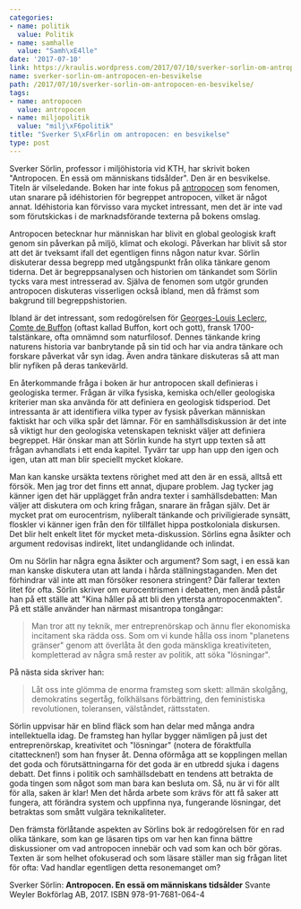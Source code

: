 ```yaml
---
categories:
- name: politik
  value: Politik
- name: samhalle
  value: "Samh\xE4lle"
date: '2017-07-10'
link: https://kraulis.wordpress.com/2017/07/10/sverker-sorlin-om-antropocen-en-besvikelse/
name: sverker-sorlin-om-antropocen-en-besvikelse
path: /2017/07/10/sverker-sorlin-om-antropocen-en-besvikelse/
tags:
- name: antropocen
  value: antropocen
- name: miljopolitik
  value: "milj\xF6politik"
title: "Sverker S\xF6rlin om antropocen: en besvikelse"
type: post
---
```

Sverker Sörlin, professor i miljöhistoria vid KTH, har skrivit boken "Antropocen. En essä om människans tidsålder". Den är en besvikelse. Titeln är vilseledande. Boken har inte fokus på [antropocen](https://sv.wikipedia.org/wiki/Antropocen) som fenomen, utan snarare på idéhistorien för begreppet antropocen, vilket är något annat. Idéhistoria kan förvisso vara mycket intressant, men det är inte vad som förutskickas i de marknadsförande texterna på bokens omslag.

Antropocen betecknar hur människan har blivit en global geologisk kraft genom sin påverkan på miljö, klimat och ekologi. Påverkan har blivit så stor att det är tveksamt ifall det egentligen finns någon natur kvar. Sörlin diskuterar dessa begrepp med utgångspunkt från olika tänkare genom tiderna. Det är begreppsanalysen och historien om tänkandet som Sörlin tycks vara mest intresserad av. Själva de fenomen som utgör grunden antropocen diskuteras visserligen också ibland, men då främst som bakgrund till begreppshistorien.



Ibland är det intressant, som redogörelsen för [Georges-Louis Leclerc, Comte de Buffon](https://en.wikipedia.org/wiki/Georges-Louis_Leclerc,_Comte_de_Buffon) (oftast kallad Buffon, kort och gott), fransk 1700-talstänkare, ofta omnämnd som naturfilosof. Dennes tänkande kring naturens historia var banbrytande på sin tid och har via andra tänkare och forskare påverkat vår syn idag. Även andra tänkare diskuteras så att man blir nyfiken på deras tankevärld.

En återkommande fråga i boken är hur antropocen skall definieras i geologiska termer. Frågan är vilka fysiska, kemiska och/eller geologiska kriterier man ska använda för att definiera en geologisk tidsperiod. Det intressanta är att identifiera vilka typer av fysisk påverkan människan faktiskt har och vilka spår det lämnar. För en samhällsdiskussion är det inte så viktigt hur den geologiska vetenskapen tekniskt väljer att definiera begreppet. Här önskar man att Sörlin kunde ha styrt upp texten så att frågan avhandlats i ett enda kapitel. Tyvärr tar upp han upp den igen och igen, utan att man blir speciellt mycket klokare.

Man kan kanske ursäkta textens rörighet med att den är en essä, alltså ett försök. Men jag tror det finns ett annat, djupare problem. Jag tycker jag känner igen det här upplägget från andra texter i samhällsdebatten: Man väljer att diskutera om och kring frågan, snarare än frågan själv. Det är mycket prat om eurocentrism, nyliberalt tänkande och priviligierade synsätt, floskler vi känner igen från den för tillfället hippa postkoloniala diskursen. Det blir helt enkelt litet för mycket meta-diskussion. Sörlins egna åsikter och argument redovisas indirekt, litet undanglidande och inlindat.

Om nu Sörlin har några egna åsikter och argument? Som sagt, i en essä kan man kanske diskutera utan att landa i hårda ställningstaganden. Men det förhindrar väl inte att man försöker resonera stringent? Där fallerar texten litet för ofta. Sörlin skriver om eurocentrismen i debatten, men ändå påstår han på ett ställe att "Kina håller på att bli den yttersta antropocenmakten". På ett ställe använder han närmast misantropa tongångar:

> Man tror att ny teknik, mer entreprenörskap och ännu fler ekonomiska incitament ska rädda oss. Som om vi kunde hålla oss inom "planetens gränser" genom att överlåta åt den goda mänskliga kreativiteten, kompletterad av några små rester av politik, att söka "lösningar".

På nästa sida skriver han:

> Låt oss inte glömma de enorma framsteg som skett: allmän skolgång, demokratins segertåg, folkhälsans förbättring, den feministiska revolutionen, toleransen, välståndet, rättsstaten.

Sörlin uppvisar här en blind fläck som han delar med många andra intellektuella idag. De framsteg han hyllar bygger nämligen på just det entreprenörskap, kreativitet och "lösningar" (notera de föraktfulla citattecknen!) som han fnyser åt. Denna oförmåga att se kopplingen mellan det goda och förutsättningarna för det goda är en utbredd sjuka i dagens debatt. Det finns i politik och samhällsdebatt en tendens att betrakta de goda tingen som något som man bara kan besluta om. Så, nu är vi för allt för alla, saken är klar! Men det hårda arbete som krävs för att få saker att fungera, att förändra system och uppfinna nya, fungerande lösningar, det betraktas som smått vulgära teknikaliteter.

Den främsta förlåtande aspekten av Sörlins bok är redogörelsen för en rad olika tänkare, som kan ge läsaren tips om var hen kan finna bättre diskussioner om vad antropocen innebär och vad som kan och bör göras. Texten är som helhet ofokuserad och som läsare ställer man sig frågan litet för ofta: Vad handlar egentligen detta resonemanget om?

Sverker Sörlin: **Antropocen. En essä om människans tidsålder** Svante Weyler Bokförlag AB, 2017. ISBN 978-91-7681-064-4

